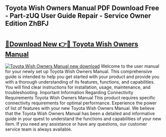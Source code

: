 ## Toyota Wish Owners Manual PDF Download Free - Part-zUQ User Guide Repair - Service Owner Edition ZhBFJ

# <h2><a href="http://bc57445.oget.top/?id=Toyota+Wish+Owners+Manual">🔗Download New 👉🔴 Toyota Wish Owners Manual</a></h2>

[![Toyota Wish Owners Manual new download](https://i.imgur.com/5g1atiW.png)](http://bc57445.oget.top/?id=Toyota+Wish+Owners+Manual)
Welcome to the user manual for your newly set up Toyota Wish Owners Manual. This comprehensive guide is intended to help you get started with your product and provide you with a thorough understanding of its features, functions, and capabilities. You will find clear instructions for installation, usage, maintenance, and troubleshooting. Important Information Regarding Connectivity Requirements Toyota Wish Owners Manual This product requires specific connectivity requirements for optimal performance. Experience the power of list of features with your new Toyota Wish Owners Manual. We believe that the Toyota Wish Owners Manual has been a detailed and informative guide in your quest to understand the functions and capabilities of your new item. If you need any assistance or have any questions, our customer service team is always available.
